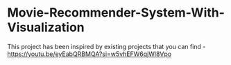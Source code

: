 # Movie-Recommender-System-With-Visualization
This project has been inspired by existing projects that you can find - 
https://youtu.be/eyEabQRBMQA?si=w5vhEFW6qjWl8Vpo
